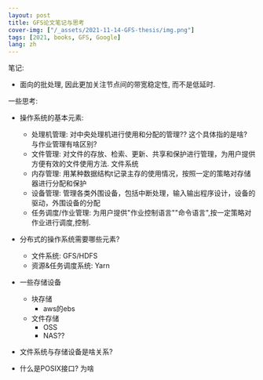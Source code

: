 ```yaml
---
layout: post
title: GFS论文笔记与思考
cover-img: ["/_assets/2021-11-14-GFS-thesis/img.png"]
tags: [2021, books, GFS, Google]
lang: zh
---
```

笔记:
- 面向的批处理, 因此更加关注节点间的带宽稳定性, 而不是低延时.

一些思考:
- 操作系统的基本元素:
  - 处理机管理: 对中央处理机进行使用和分配的管理?? 这个具体指的是啥? 与作业管理有啥区别?
  - 文件管理: 对文件的存放、检索、更新、共享和保护进行管理，为用户提供方便有效的文件使用方法. 文件系统
  - 内存管理: 用某种数据结构t记录主存的使用情况，按照一定的策略对存储器进行分配和保护
  - 设备管理: 管理各类外围设备，包括中断处理，输入输出程序设计，设备的驱动，外围设备的分配
  - 任务调度/作业管理: 为用户提供"作业控制语言""命令语言",按一定策略对作业进行调度,控制.

- 分布式的操作系统需要哪些元素?
  - 文件系统: GFS/HDFS
  - 资源&任务调度系统: Yarn

- 一些存储设备
  - 块存储
    - aws的ebs
  - 文件存储
    - OSS
    - NAS??
- 文件系统与存储设备是啥关系?
- 什么是POSIX接口? 为啥




